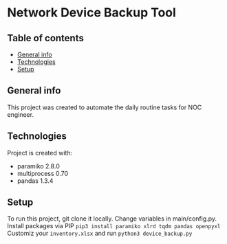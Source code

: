 # Network Device Backup Tool
## Table of contents
* [General info](#general-info)
* [Technologies](#technologies)
* [Setup](#setup)

## General info
This project was created to automate the daily routine tasks for NOC engineer.
    
## Technologies
Project is created with:
* paramiko 2.8.0
* multiprocess 0.70
* pandas 1.3.4
    
## Setup
To run this project, git clone it locally.
Change variables in main/config.py.
Install packages via PIP ```pip3 install paramiko xlrd tqdm pandas openpyxl```
Customiz your ```inventory.xlsx``` and run ```python3 device_backup.py```